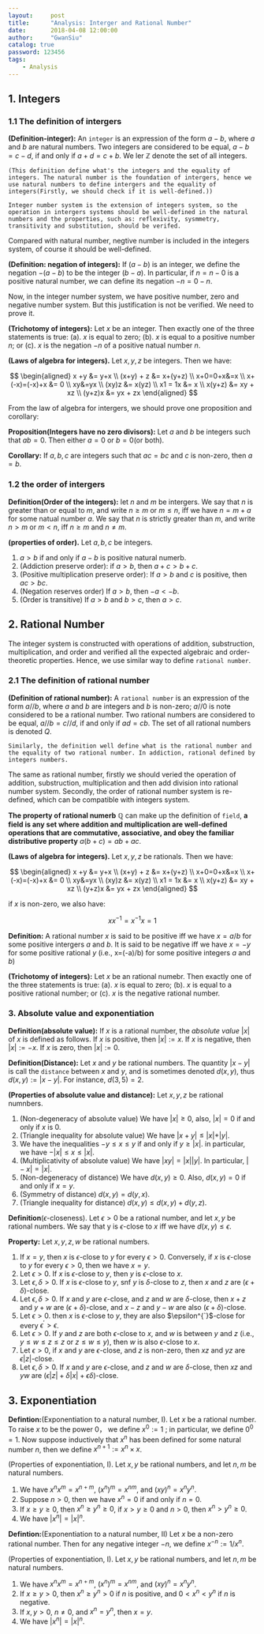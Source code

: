 ```yaml
---
layout:     post
title:      "Analysis: Interger and Rational Number"
date:       2018-04-08 12:00:00
author:     "GwanSiu"
catalog: true
password: 123456
tags:
    - Analysis
---
```


## 1. Integers

### 1.1 The definition of intergers

**(Definition-integer):** An `integer` is an expression of the form $a-b$, where $a$ and $b$ are natural numbers. Two integers are considered to be equal, $a-b=c-d$, if and only if $a+d=c+b$. We ler $\mathbb{Z}$ denote the set of all integers.

`(This definition define what's the integers and the equality of integers. The natural number is the foundation of intergers, hence we use natural numbers to define intergers and the equality of integers(Firstly, we should check if it is well-defined.))`

`Integer number system is the extension of integers system, so the operation in intergers systems should be well-defined in the natural numbers and the properties, such as: reflexivity, sysmmetry, transitivity and substitution, should be verifed.`

Compared with natural number, negtive number is included in the integers system, of course it should be well-defined.

**(Definition: negation of integers):** If $(a-b)$ is an integer, we define the negation $-(a-b)$ to be the integer $(b-a)$. In particular, if $n=n-0$ is a positive natural number, we can define its negation $-n=0-n$.

Now, in the integer number system, we have positive number, zero and negative number system. But this justification is not be verified. We need to prove it.

**(Trichotomy of integers):** Let $x$ be an integer. Then exactly one of the three statements is true: (a). $x$ is equal to zero; (b). $x$ is equal to a positive number $n$; or (c). $x$ is the negation $-n$ of a positive natual number $n$.

**(Laws of algebra for integers).** Let $x,y,z$ be integers. Then we have:

$$
\begin{aligned}
x +y &= y+x \\
(x+y) + z &= x+(y+z) \\
x+0=0+x&=x \\
x+(-x)=(-x)+x &= 0 \\
xy&=yx  \\
(xy)z &= x(yz) \\
x1 = 1x &= x \\
x(y+z) &= xy + xz \\
(y+z)x &= yx + zx
\end{aligned}
$$

From the law of algebra for intergers, we should prove one proposition and corollary:

**Proposition(Integers have no zero divisors):** Let $a$ and $b$ be integers such that $ab=0$. Then either $a=0$ or $b=0$(or both).

**Corollary:** If $a,b,c$ are integers such that $ac=bc$ and $c$ is non-zero, then $a=b$.

### 1.2 the order of intergers

**Definition(Order of the integers):** let $n$ and $m$ be intergers.  We say that $n$ is greater than or equal to $m$, and write  $n\geq m$ or $m\leq n$, iff we have $n=m+a$ for some natual number $a$. We say that $n$ is strictly greater than $m$, and write $n>m$ or $m<n$, iff $n\geq m$ and $n\neq m$.

**(properties of order).** Let $a,b,c$ be integers.

1. $a>b$ if and only if $a-b$ is positive natural numerb.
2. (Addiction preserve order): if $a>b$, then $a+c>b+c$.
3. (Positive multiplication preserve order): If $a>b$ and $c$ is positive, then $ac>bc$.
4. (Negation reserves order) If $a>b$, then $-a<-b$.
5. (Order is transitive) If $a>b$ and $b>c$, then $a>c$.

## 2. Rational Number

The integer system is constructed with operations of addition, substruction, multiplication, and order and verified all the expected algebraic and order-theoretic properties. Hence, we use similar way to define `rational number`.

### 2.1 The definition of rational number

**(Definition of rational number):** A `rational number` is an expression of the form $a//b$, where $a$ and $b$ are integers and $b$ is non-zero; $a//0$ is note considered to be a rational number.  Two rational numbers are considered to be equal, $a//b=c//d$, if and only if $ad=cb$. The set of all rational numbers is denoted $Q$.

`Similarly, the definition well define what is the rational number and the equality of two rational number. In addiction, rational defined by integers numbers.`

The same as rational number, firstly we should veried the operation of addition, substruction, multiplication and then add division into rational number system. Secondly, the order of rational number system is re-defined, which can be compatible with integers system.

**The property of rational numerb** $\mathbb{Q}$ can make up the definition of `field`, **a field is any set where addition and multiplication are well-defined operations that are commutative, associative, and obey the familiar distributive property** $a(b+c)=ab+ac$.

**(Laws of algebra for integers).** Let $x,y,z$ be rationals. Then we have:

$$
\begin{aligned}
x +y &= y+x \\
(x+y) + z &= x+(y+z) \\
x+0=0+x&=x \\
x+(-x)=(-x)+x &= 0 \\
xy&=yx  \\
(xy)z &= x(yz) \\
x1 = 1x &= x \\
x(y+z) &= xy + xz \\
(y+z)x &= yx + zx
\end{aligned}
$$

if $x$ is non-zero, we also have:

$$
\begin{equation}
xx^{-1}=x^{-1}x=1
\end{equation}
$$


**Definition:** A rational number $x$ is said to be positive iff we have $x=a/b$ for some positive intergers $a$ and $b$. It is said to be negative iff we have $x=-y$ for some positive rational $y$ (i.e., x=(-a)/b) for some positive integers $a$ and $b$)

**(Trichotomy of integers):** Let $x$ be an rational numebr. Then exactly one of the three statements is true: (a). $x$ is equal to zero; (b). $x$ is equal to a positive rational number; or (c). $x$ is the negative rational number.

### 3. Absolute value and exponentiation

**Definition(absolute value):** If $x$ is a rational number, the *absolute value* $\vert x\vert$ of $x$ is defined as follows. If $x$ is positive, then $\vert x\vert:=x$. If $x$ is negative, then $\vert x\vert:=-x.$ If $x$ is zero, then $\vert x\vert:=0$.

**Definition(Distance):** Let $x$ and $y$ be rational numbers. The quantity $\vert x-y\vert$ is call the `distance` between $x$ and $y$, and is sometimes denoted $d(x,y)$, thus $d(x,y):=\vert x-y\vert$. For instance, $d(3,5)=2$.

**(Properties of absolute value and distance):** Let $x,y,z$ be rational numnbers.

1. (Non-degeneracy of absolute value) We have $\vert x\vert \geq 0$, also, $\vert x\vert=0$ if and only if $x$ is 0.
2. (Triangle inequality for absolute value) We have $\vert x+y\vert \leq \vert x\vert +\vert y\vert$.
3. We have the inequalities $-y\leq x\leq y$ if and only if $y\geq \vert x\vert$. in particular, we have $-\vert x\vert \leq x \leq \vert x\vert$.
4. (Multiplicativity of absolute value) We have $\vert xy\vert=\vert x\vert \vert y\vert$. In particular, $\vert -x\vert =\vert x\vert$.
5. (Non-degeneracy of distance) We have $d(x,y)\geq 0$. Also, $d(x,y)=0$ if and only if $x=y$.
6. (Symmetry of distance) $d(x,y)=d(y,x)$.
7. (Triangle inequality for distance) $d(x,y)\leq d(x,y)+d(y,z)$.

**Definition**($\epsilon$-closeness). Let $\epsilon>0$ be a rational number, and let $x,y$ be rational numbers. We say that y is $\epsilon$-close to $x$ iff we have $d(x,y)\leq \epsilon$.

**Property:** Let $x,y,z,w$ be rational numbers.

1. If $x=y$, then $x$ is $\epsilon$-close to $y$ for every $\epsilon>0$. Conversely, if $x$ is $\epsilon$-close to $y$ for every $\epsilon >0$, then we have $x=y$.
2. Let $\epsilon >0$. If $x$ is $\epsilon$-close to $y$, then $y$ is $\epsilon$-close to $x$.
3. Let $\epsilon,\delta>0$. If $x$ is $\epsilon$-close to $y$, snf $y$ is $\delta$-close to $z$, then $x$ and $z$ are $(\epsilon+\delta)$-close.
4. Let $\epsilon,\delta>0$. If $x$ and $y$ are $\epsilon$-close, and $z$ and $w$ are $\delta$-close, then $x+z$ and $y+w$ are $(\epsilon+\delta)$-close, and $x-z$ and $y-w$ are also $(\epsilon+\delta)$-close.
5. Let $\epsilon >0$. then $x$ is $\epsilon$-close to $y$, they are also $\epsilon^{`}$-close for every $\epsilon^{'}>\epsilon$.
6. Let $\epsilon > 0$. If $y$ and $z$ are both $\epsilon$-close to $x$, and $w$ is between $y$ and $z$ (i.e., $y\leq w\leq z\leq z$ or $z\leq w\leq y$), then $w$ is also $\epsilon$-close to $x$.
7. Let $\epsilon>0$, if $x$ and $y$ are $\epsilon$-close, and $z$ is non-zero, then $xz$ and $yz$ are $\epsilon\vert z\vert$-close.
8. Let $\epsilon,\delta>0$. If $x$ and $y$ are $\epsilon$-close, and $z$ and $w$ are $\delta$-close, then $xz$ and $yw$ are $(\epsilon\vert z\vert +\delta\vert x\vert +\epsilon\delta)$-close.

## 3. Exponentiation

**Defintion:**(Exponentiation to a natural number, I). Let $x$ be a rational number. To raise $x$ to be the power 0， we define $x^{0}:=1$
; in particular, we define $0^{0}=1$. Now suppose inductively that $x^{n}$ has been defined for some natural number $n$, then we define $x^{n+1}:=x^{n}\times x$.

(Properties of exponentiation, I). Let $x,y$ be rational numbers, and let $n,m$ be natural numbers.

1. We have $x^{n}x^{m}=x^{n+m}$, $(x^{n})^{m}=x^{nm}$, and $(xy)^{n}=x^{n}y^{n}$.
2. Suppose $n>0$, then we have $x^{n}=0$ if and only if $n=0$.
3. If $x\geq y \geq 0$, then $x^{n}\geq y^{n}\geq 0$, if $x>y\geq 0$ and $n>0$, then $x^{n}>y^{n}\geq 0$.
4. We have $\vert x^{n}\vert =\vert x\vert^{n}$.

**Defintion:**(Exponentiation to a natural number, II) Let $x$ be a non-zero rational number. Then for any negative integer $-n$, we define $x^{-n}:= 1/x^{n}$.

(Properties of exponentiation, I). Let $x,y$ be rational numbers, and let $n,m$ be natural numbers.

1. We have $x^{n}x^{m}=x^{n+m}$, $(x^{n})^{m}=x^{nm}$, and $(xy)^{n}=x^{n}y^{n}$.
2. If $x\geq y>0$, then $x^{n}\geq y^{n}>0$ if $n$ is positive, and $0<x^{n}<y^{n}$ if $n$ is negative.
3. If $x,y>0$, $n\neq 0$, and $x^{n}=y^{n}$, then $x=y$.
4. We have $\vert x^{n}\vert =\vert x\vert^{n}$.


